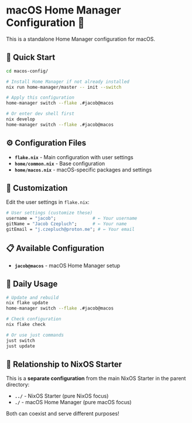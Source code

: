 # macOS Home Manager Configuration 🍎

This is a standalone Home Manager configuration for macOS.

## 🚀 Quick Start

```bash
cd macos-config/

# Install Home Manager if not already installed
nix run home-manager/master -- init --switch

# Apply this configuration
home-manager switch --flake .#jacob@macos

# Or enter dev shell first
nix develop
home-manager switch --flake .#jacob@macos
```

## ⚙️ Configuration Files

- **`flake.nix`** - Main configuration with user settings
- **`home/common.nix`** - Base configuration
- **`home/macos.nix`** - macOS-specific packages and settings

## 🔧 Customization

Edit the user settings in `flake.nix`:

```nix
# User settings (customize these)
username = "jacob";              # ← Your username
gitName = "Jacob Czepluch";      # ← Your name
gitEmail = "j.czepluch@proton.me"; # ← Your email
```

## 📋 Available Configuration

- **`jacob@macos`** - macOS Home Manager setup

## 🔄 Daily Usage

```bash
# Update and rebuild
nix flake update
home-manager switch --flake .#jacob@macos

# Check configuration
nix flake check

# Or use just commands
just switch
just update
```

## 📁 Relationship to NixOS Starter

This is a **separate configuration** from the main NixOS Starter in the parent directory:

- **`../`** - NixOS Starter (pure NixOS focus)
- **`./`** - macOS Home Manager (pure macOS focus)

Both can coexist and serve different purposes!